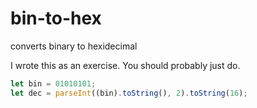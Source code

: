 # bin-to-hex
converts binary to hexidecimal

I wrote this as an exercise. You should probably just do.

```javascript
let bin = 01010101;
let dec = parseInt((bin).toString(), 2).toString(16);
```
